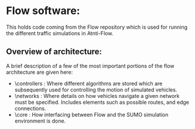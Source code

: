 # Flow software:

This holds code coming from the Flow repository which is used for running the different traffic simulations in Atnti-Flow.

## Overview of architecture:
A brief description of a few of the most important portions of the flow architecture are given here:


- \controllers : Where different algorithms are stored which are subsequently used for controlling the motion of simulated vehicles.
- \networks : Where details on how vehicles navigate a given network must be specified. Includes elements such as possible routes, and edge connections.
- \core : How interfacing between Flow and the SUMO simulation environment is done.

